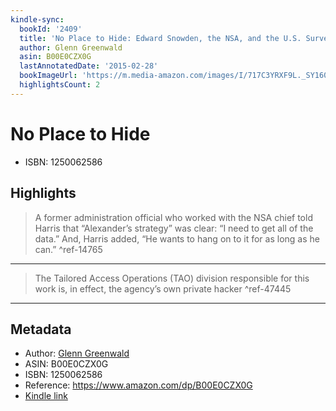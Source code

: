 ```yaml
---
kindle-sync:
  bookId: '2409'
  title: 'No Place to Hide: Edward Snowden, the NSA, and the U.S. Surveillance State'
  author: Glenn Greenwald
  asin: B00E0CZX0G
  lastAnnotatedDate: '2015-02-28'
  bookImageUrl: 'https://m.media-amazon.com/images/I/717C3YRXF9L._SY160.jpg'
  highlightsCount: 2
---
```

# No Place to Hide

* ISBN: 1250062586

## Highlights
> A former administration official who worked with the NSA chief told Harris that “Alexander’s strategy” was clear: “I need to get all of the data.” And, Harris added, “He wants to hang on to it for as long as he can.” ^ref-14765

---
> The Tailored Access Operations (TAO) division responsible for this work is, in effect, the agency’s own private hacker ^ref-47445

---

## Metadata
* Author: [Glenn Greenwald](https://www.amazon.comundefined)
* ASIN: B00E0CZX0G
* ISBN: 1250062586
* Reference: https://www.amazon.com/dp/B00E0CZX0G
* [Kindle link](kindle://book?action=open&asin=B00E0CZX0G)
